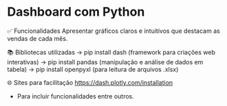 # Dashboard com Python

✅ Funcionalidades
Apresentar gráficos claros e intuitivos que destacam as vendas de cada mês.

📚 Bibliotecas utilizadas 
-> pip install dash (framework para criações web interativas)
-> pip install pandas (manipulação e análise de dados em tabela)
-> pip install openpyxl (para leitura de arquivos .xlsx)

🌐 Sites para facilitação
https://dash.plotly.com/installation
- Para incluir funcionalidades entre outros.
